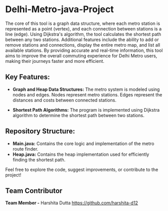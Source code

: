 # Delhi-Metro-java-Project


The core of this tool is a graph data structure, where each metro station is represented as a point (vertex), and each connection between stations is a line (edge). Using Dijkstra's algorithm, the tool calculates the shortest path between any two stations. Additional features include the ability to add or remove stations and connections, display the entire metro map, and list all available stations. By providing accurate and real-time information, this tool aims to improve the overall commuting experience for Delhi Metro users, making their journeys faster and more efficient.

 ## Key Features:
 
- **Graph and Heap Data Structures:** The metro system is modeled using nodes and edges. Nodes represent metro stations. Edges represent the distances and costs between connected stations.

- **Shortest Path Algorithms:** The program is implemented using Dijkstra algorithm to determine the shortest path between two stations.

## Repository Structure:
 
- **Main.java:** Contains the core logic and implementation of the metro route finder.
- **Heap.java:** Contains the heap implementation used for efficiently finding the shortest path.


Feel free to explore the code, suggest improvements, or contribute to the project!


## Team Contributor
**Team Member -**   Harshita Dutta https://github.com/harshita-d12
